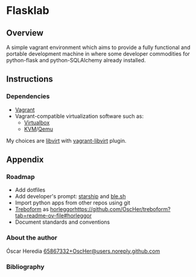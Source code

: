 # Flasklab 

## Overview
A simple vagrant environment which aims to provide a fully functional and
portable development machine in where some developer commodities for
python-flask and python-SQLAlchemy already installed.

## Instructions
### Dependencies
* [Vagrant](https://www.vagrantup.com/)
* Vagrant-compatible virtualization software such as:
    * [Virtualbox]()
    * [KVM](https://linux-kvm.org/page/Main_Page)/[Qemu](https://www.qemu.org/)

My choices are [libvirt](https://libvirt.org/) with [vagrant-libvirt](https://github.com/vagrant-libvirt/vagrant-libvirt) plugin.


## Appendix

### Roadmap
* Add dotfiles
* Add developer's prompt: [starship](https://starship.rs/) and [ble.sh](https://github.com/akinomyoga/ble.sh)
* Import python apps from other repos using git
* [Treboform](https://github.com/OscHer/treboform) as [horleggor]()https://github.com/OscHer/treboform?tab=readme-ov-file#horleggor
* Document standards and conventions 

### About the author
Óscar Heredia 65867332+OscHer@users.noreply.github.com

### Bibliography


